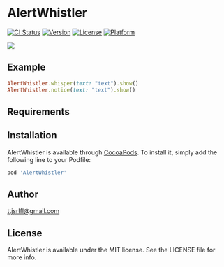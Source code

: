 # AlertWhistler

[![CI Status](https://img.shields.io/travis/redleesg/AlertWhistler.svg?style=flat)](https://travis-ci.org/redleesg/AlertWhistler)
[![Version](https://img.shields.io/cocoapods/v/AlertWhistler.svg?style=flat)](https://cocoapods.org/pods/AlertWhistler)
[![License](https://img.shields.io/cocoapods/l/AlertWhistler.svg?style=flat)](https://cocoapods.org/pods/AlertWhistler)
[![Platform](https://img.shields.io/cocoapods/p/AlertWhistler.svg?style=flat)](https://cocoapods.org/pods/AlertWhistler)

![](https://github.com/redleesg/AlertWhistler/tree/master/Demo/demo.gif)

## Example

```ruby
AlertWhistler.whisper(text: "text").show()
AlertWhistler.notice(text: "text").show()
```

## Requirements

## Installation

AlertWhistler is available through [CocoaPods](https://cocoapods.org). To install
it, simply add the following line to your Podfile:

```ruby
pod 'AlertWhistler'
```

## Author

ttjsrlfl@gmail.com

## License

AlertWhistler is available under the MIT license. See the LICENSE file for more info.
